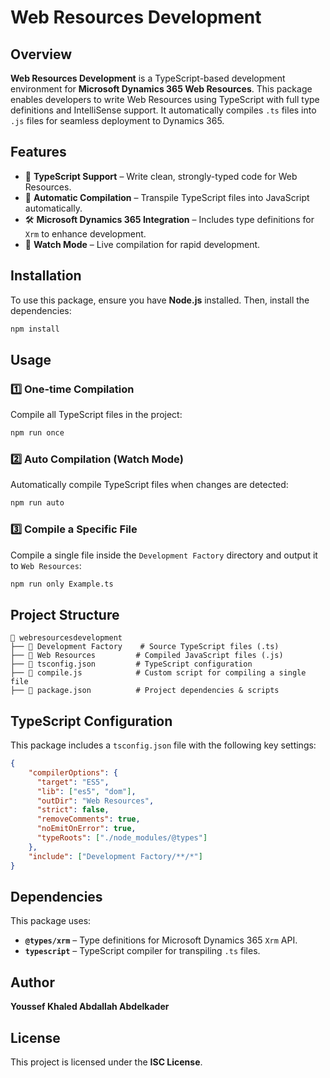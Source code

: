 # Web Resources Development

## Overview
**Web Resources Development** is a TypeScript-based development environment for **Microsoft Dynamics 365 Web Resources**. This package enables developers to write Web Resources using TypeScript with full type definitions and IntelliSense support. It automatically compiles `.ts` files into `.js` files for seamless deployment to Dynamics 365.

## Features
- 📌 **TypeScript Support** – Write clean, strongly-typed code for Web Resources.
- 🚀 **Automatic Compilation** – Transpile TypeScript files into JavaScript automatically.
- 🛠 **Microsoft Dynamics 365 Integration** – Includes type definitions for `Xrm` to enhance development.
- 🔄 **Watch Mode** – Live compilation for rapid development.

## Installation
To use this package, ensure you have **Node.js** installed. Then, install the dependencies:
```sh
npm install
```

## Usage
### 1️⃣ One-time Compilation
Compile all TypeScript files in the project:
```sh
npm run once
```

### 2️⃣ Auto Compilation (Watch Mode)
Automatically compile TypeScript files when changes are detected:
```sh
npm run auto
```

### 3️⃣ Compile a Specific File
Compile a single file inside the `Development Factory` directory and output it to `Web Resources`:
```sh
npm run only Example.ts
```

## Project Structure
```
📂 webresourcesdevelopment
├── 📂 Development Factory    # Source TypeScript files (.ts)
├── 📂 Web Resources         # Compiled JavaScript files (.js)
├── 📜 tsconfig.json         # TypeScript configuration
├── 📜 compile.js            # Custom script for compiling a single file
├── 📜 package.json          # Project dependencies & scripts
```

## TypeScript Configuration
This package includes a `tsconfig.json` file with the following key settings:
```json
{
    "compilerOptions": {
      "target": "ES5",
      "lib": ["es5", "dom"],
      "outDir": "Web Resources",
      "strict": false,
      "removeComments": true,
      "noEmitOnError": true,
      "typeRoots": ["./node_modules/@types"]
    },
    "include": ["Development Factory/**/*"]
}
```

## Dependencies
This package uses:
- **`@types/xrm`** – Type definitions for Microsoft Dynamics 365 `Xrm` API.
- **`typescript`** – TypeScript compiler for transpiling `.ts` files.

## Author
**Youssef Khaled Abdallah Abdelkader**

## License
This project is licensed under the **ISC License**.


